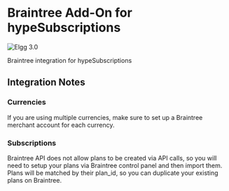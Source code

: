 Braintree Add-On for hypeSubscriptions
===================================
![Elgg 3.0](https://img.shields.io/badge/Elgg-3.0-orange.svg?style=flat-square)

Braintree integration for hypeSubscriptions

## Integration Notes

### Currencies

If you are using multiple currencies, make sure to set up a Braintree merchant account for each currency.

### Subscriptions

Braintree API does not allow plans to be created via API calls, so you will need to setup your plans via Braintree control panel and then import them. Plans will be matched by their plan_id, so you can duplicate your existing plans on Braintree.

